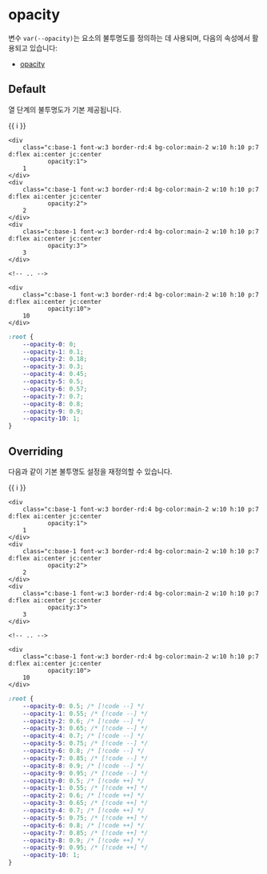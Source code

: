 <script setup>
import ExampleSection from "../components/ExampleSection.vue"
</script>

# opacity

변수 `var(--opacity)`는 요소의 불투명도를 정의하는 데 사용되며, 다음의 속성에서 활용되고 있습니다:

-   [opacity](../utility/opacity.md)

## Default

열 단계의 불투명도가 기본 제공됩니다.

<ExampleSection>
<div class="w:full d:flex flex-wrap:wrap gap:2">
    <div v-for="i in 10"
        class="c:base-1 font-w:3 border-rd:4 bg-color:main-2 w:10 h:10 p:7 d:flex ai:center jc:center"
        :class="`opacity:${i}`">
        {{ i }}
    </div>
</div>
</ExampleSection>

```html{3,8,13,21}
<div
    class="c:base-1 font-w:3 border-rd:4 bg-color:main-2 w:10 h:10 p:7 d:flex ai:center jc:center
           opacity:1">
    1
</div>
<div
    class="c:base-1 font-w:3 border-rd:4 bg-color:main-2 w:10 h:10 p:7 d:flex ai:center jc:center
           opacity:2">
    2
</div>
<div
    class="c:base-1 font-w:3 border-rd:4 bg-color:main-2 w:10 h:10 p:7 d:flex ai:center jc:center
           opacity:3">
    3
</div>

<!-- .. -->

<div
    class="c:base-1 font-w:3 border-rd:4 bg-color:main-2 w:10 h:10 p:7 d:flex ai:center jc:center
           opacity:10">
    10
</div>
```

```css
:root {
    --opacity-0: 0;
    --opacity-1: 0.1;
    --opacity-2: 0.18;
    --opacity-3: 0.3;
    --opacity-4: 0.45;
    --opacity-5: 0.5;
    --opacity-6: 0.57;
    --opacity-7: 0.7;
    --opacity-8: 0.8;
    --opacity-9: 0.9;
    --opacity-10: 1;
}
```

## Overriding

다음과 같이 기본 불투명도 설정을 재정의할 수 있습니다.

<ExampleSection>
<div class="w:full d:flex flex-wrap:wrap gap:2">
    <div v-for="i in 10"
        class="c:base-1 font-w:3 border-rd:4 bg-color:main-2 w:10 h:10 p:7 d:flex ai:center jc:center"
        :style="`opacity:${0.5 + i * 0.05}`">
        {{ i }}
    </div>
</div>
</ExampleSection>

```html{3,8,13,21}
<div
    class="c:base-1 font-w:3 border-rd:4 bg-color:main-2 w:10 h:10 p:7 d:flex ai:center jc:center
           opacity:1">
    1
</div>
<div
    class="c:base-1 font-w:3 border-rd:4 bg-color:main-2 w:10 h:10 p:7 d:flex ai:center jc:center
           opacity:2">
    2
</div>
<div
    class="c:base-1 font-w:3 border-rd:4 bg-color:main-2 w:10 h:10 p:7 d:flex ai:center jc:center
           opacity:3">
    3
</div>

<!-- .. -->

<div
    class="c:base-1 font-w:3 border-rd:4 bg-color:main-2 w:10 h:10 p:7 d:flex ai:center jc:center
           opacity:10">
    10
</div>
```

```css
:root {
    --opacity-0: 0.5; /* [!code --] */
    --opacity-1: 0.55; /* [!code --] */
    --opacity-2: 0.6; /* [!code --] */
    --opacity-3: 0.65; /* [!code --] */
    --opacity-4: 0.7; /* [!code --] */
    --opacity-5: 0.75; /* [!code --] */
    --opacity-6: 0.8; /* [!code --] */
    --opacity-7: 0.85; /* [!code --] */
    --opacity-8: 0.9; /* [!code --] */
    --opacity-9: 0.95; /* [!code --] */
    --opacity-0: 0.5; /* [!code ++] */
    --opacity-1: 0.55; /* [!code ++] */
    --opacity-2: 0.6; /* [!code ++] */
    --opacity-3: 0.65; /* [!code ++] */
    --opacity-4: 0.7; /* [!code ++] */
    --opacity-5: 0.75; /* [!code ++] */
    --opacity-6: 0.8; /* [!code ++] */
    --opacity-7: 0.85; /* [!code ++] */
    --opacity-8: 0.9; /* [!code ++] */
    --opacity-9: 0.95; /* [!code ++] */
    --opacity-10: 1;
}
```
